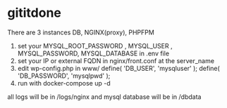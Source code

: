 # gititdone
There are 3 instances DB, NGINX(proxy), PHPFPM
1. set your MYSQL_ROOT_PASSWORD , MYSQL_USER , MYSQL_PASSWORD, MYSQL_DATABASE in .env file
2. set your IP or external FQDN in nginx/front.conf at the server_name 
3. edit wp-config.php in www/ 
  define( 'DB_USER', 'mysqluser' ); 
  define( 'DB_PASSWORD', 'mysqlpwd' );
4. run with docker-compose up -d

all logs will be in /logs/nginx and mysql database will be in /dbdata